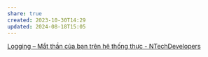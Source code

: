 ```yaml
---
share: true
created: 2023-10-30T14:29
updated: 2024-08-18T15:05
---
```

[Logging – Mắt thần của bạn trên hệ thống thực - NTechDevelopers](https://blog.ntechdevelopers.com/logging-mat-than-cua-ban-tren-he-thong-thuc/ "Logging – Mắt thần của bạn trên hệ thống thực - NTechDevelopers")